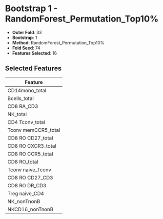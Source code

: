 # Bootstrap 1 - RandomForest_Permutation_Top10%

- **Outer Fold**: 33
- **Bootstrap**: 1
- **Method**: RandomForest_Permutation_Top10%
- **Fold Seed**: 74
- **Features Selected**: 16

## Selected Features

| Feature |
|---------|
| CD14mono_total |
| Bcells_total |
| CD8 RA_CD3 |
| NK_total |
| CD4 Tconv_total |
| Tconv memCCR5_total |
| CD8 RO CD27_total |
| CD8 RO CXCR3_total |
| CD8 RO CCR5_total |
| CD8 RO_total |
| Tconv naive_Tconv |
| CD8 RO CD27_CD3 |
| CD8 RO DR_CD3 |
| Treg naive_CD4 |
| NK_nonTnonB |
| NKCD16_nonTnonB |
